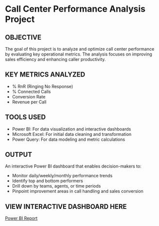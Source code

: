 # Call Center Performance Analysis Project

## OBJECTIVE
The goal of this project is to analyze and optimize call center performance by evaluating key operational metrics. The analysis focuses on improving sales efficiency and enhancing caller productivity.

## KEY METRICS ANALYZED
- % RnR (Ringing No Response)  
- % Connected Calls  
- Conversion Rate  
- Revenue per Call  

## TOOLS USED
- Power BI: For data visualization and interactive dashboards  
- Microsoft Excel: For initial data cleaning and transformation  
- Power Query: For data modeling and metric calculations  

## OUTPUT
An interactive Power BI dashboard that enables decision-makers to:  
- Monitor daily/weekly/monthly performance trends  
- Identify top and bottom performers  
- Drill down by teams, agents, or time periods  
- Pinpoint improvement areas in call handling and sales conversion  

## VIEW INTERACTIVE DASHBOARD HERE  
[Power BI Report](https://app.powerbi.com/view?r=eyJrIjoiZTI4YjU4OTQtNDY0YS00NzgzLTlhMmUtNDk3ZWUyNGQyY2JlIiwidCI6IjZhNDA2YzM1LTM3MmEtNGMyOS1hNDA4LTBkOTE2MzU1MDdkYyJ9)
